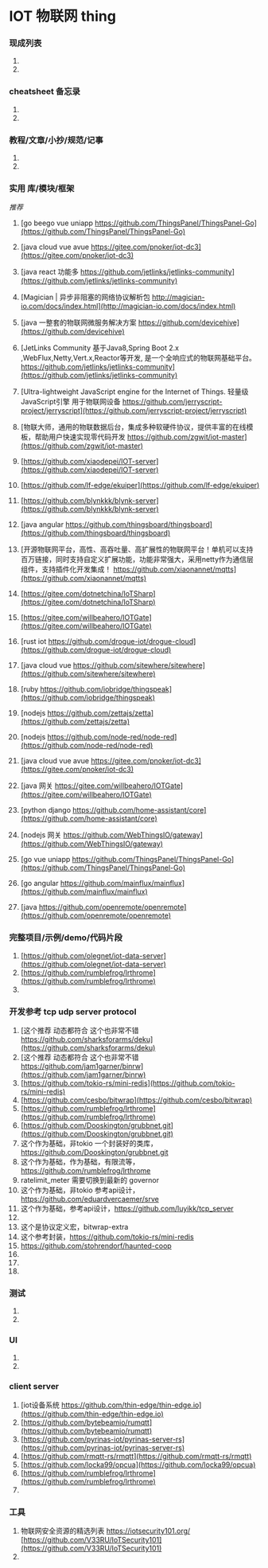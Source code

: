 # IOT 物联网 thing

### 现成列表

1.
1.

### cheatsheet 备忘录

1.
1.

### 教程/文章/小抄/规范/记事

1.
1.

### 实用 库/模块/框架

*推荐*
1. [go beego vue uniapp https://github.com/ThingsPanel/ThingsPanel-Go](https://github.com/ThingsPanel/ThingsPanel-Go)
2. [java cloud vue avue https://gitee.com/pnoker/iot-dc3](https://gitee.com/pnoker/iot-dc3)
3. [java react 功能多 https://github.com/jetlinks/jetlinks-community](https://github.com/jetlinks/jetlinks-community)


1. [Magician | 异步非阻塞的网络协议解析包 http://magician-io.com/docs/index.html](http://magician-io.com/docs/index.html)
2. [java 一整套的物联网微服务解决方案 https://github.com/devicehive](https://github.com/devicehive)
3. [JetLinks Community 基于Java8,Spring Boot 2.x ,WebFlux,Netty,Vert.x,Reactor等开发, 是一个全响应式的物联网基础平台。https://github.com/jetlinks/jetlinks-community](https://github.com/jetlinks/jetlinks-community)
4. [Ultra-lightweight JavaScript engine for the Internet of Things. 轻量级JavaScript引擎 用于物联网设备 https://github.com/jerryscript-project/jerryscript](https://github.com/jerryscript-project/jerryscript)
5. [物联大师，通用的物联数据后台，集成多种软硬件协议，提供丰富的在线模板，帮助用户快速实现零代码开发 https://github.com/zgwit/iot-master](https://github.com/zgwit/iot-master)
6. [https://github.com/xiaodepei/IOT-server](https://github.com/xiaodepei/IOT-server)
7. [https://github.com/lf-edge/ekuiper](https://github.com/lf-edge/ekuiper)
8. [https://github.com/blynkkk/blynk-server](https://github.com/blynkkk/blynk-server)
9. [java angular https://github.com/thingsboard/thingsboard](https://github.com/thingsboard/thingsboard)
10. [开源物联网平台，高性、高吞吐量、高扩展性的物联网平台！单机可以支持百万链接，同时支持自定义扩展功能，功能非常强大，采用netty作为通信层组件，支持插件化开发集成！ https://github.com/xiaonannet/mqtts](https://github.com/xiaonannet/mqtts)
11. [https://gitee.com/dotnetchina/IoTSharp](https://gitee.com/dotnetchina/IoTSharp)
12. [https://gitee.com/willbeahero/IOTGate](https://gitee.com/willbeahero/IOTGate)
13. [rust iot https://github.com/drogue-iot/drogue-cloud](https://github.com/drogue-iot/drogue-cloud)
14. [java cloud vue https://github.com/sitewhere/sitewhere](https://github.com/sitewhere/sitewhere)
15. [ruby https://github.com/iobridge/thingspeak](https://github.com/iobridge/thingspeak)
16. [nodejs https://github.com/zettajs/zetta](https://github.com/zettajs/zetta)
17. [nodejs https://github.com/node-red/node-red](https://github.com/node-red/node-red)
18. [java cloud vue avue https://gitee.com/pnoker/iot-dc3](https://gitee.com/pnoker/iot-dc3)
19. [java 网关 https://gitee.com/willbeahero/IOTGate](https://gitee.com/willbeahero/IOTGate)
20. [python django https://github.com/home-assistant/core](https://github.com/home-assistant/core)
21. [nodejs 网关 https://github.com/WebThingsIO/gateway](https://github.com/WebThingsIO/gateway)
22. [go vue uniapp https://github.com/ThingsPanel/ThingsPanel-Go](https://github.com/ThingsPanel/ThingsPanel-Go)
23. [go angular https://github.com/mainflux/mainflux](https://github.com/mainflux/mainflux)
24. [java https://github.com/openremote/openremote](https://github.com/openremote/openremote)

### 完整项目/示例/demo/代码片段

1. [https://github.com/olegnet/iot-data-server](https://github.com/olegnet/iot-data-server)
2. [https://github.com/rumblefrog/lrthrome](https://github.com/rumblefrog/lrthrome)
3. 

### 开发参考 tcp udp server protocol

1. [这个推荐 动态都符合 这个也非常不错 https://github.com/sharksforarms/deku](https://github.com/sharksforarms/deku)
1. [这个推荐 动态都符合 这个也非常不错 https://github.com/jam1garner/binrw](https://github.com/jam1garner/binrw)
1. [https://github.com/tokio-rs/mini-redis](https://github.com/tokio-rs/mini-redis)
2. [https://github.com/cesbo/bitwrap](https://github.com/cesbo/bitwrap)
3. [https://github.com/rumblefrog/lrthrome](https://github.com/rumblefrog/lrthrome)
4. [https://github.com/Dooskington/grubbnet.git](https://github.com/Dooskington/grubbnet.git)
5. 这个作为基础，非tokio 一个封装好的类库，https://github.com/Dooskington/grubbnet.git
6. 这个作为基础，作为基础，有限流等，https://github.com/rumblefrog/lrthrome
7. ratelimit_meter 需要切换到最新的 governor
8. 这个作为基础，非tokio 参考api设计，https://github.com/eduardvercaemer/srve
9. 这个作为基础，参考api设计，https://github.com/luyikk/tcp_server
10. 
11. 这个是协议定义宏，bitwrap-extra
12. 这个参考封装，https://github.com/tokio-rs/mini-redis
13. https://github.com/stohrendorf/haunted-coop
14. 
15. 
16. 

### 测试

1.
1.

### UI

1.
1.

### client server

1. [iot设备系统 https://github.com/thin-edge/thin-edge.io](https://github.com/thin-edge/thin-edge.io)
2. [https://github.com/bytebeamio/rumqtt](https://github.com/bytebeamio/rumqtt)
3. [https://github.com/pyrinas-iot/pyrinas-server-rs](https://github.com/pyrinas-iot/pyrinas-server-rs)
4. [https://github.com/rmqtt-rs/rmqtt](https://github.com/rmqtt-rs/rmqtt)
5. [https://github.com/locka99/opcua](https://github.com/locka99/opcua)
6. [https://github.com/rumblefrog/lrthrome](https://github.com/rumblefrog/lrthrome)
7. 

### 工具

1. 物联网安全资源的精选列表 https://iotsecurity101.org/
   [https://github.com/V33RU/IoTSecurity101](https://github.com/V33RU/IoTSecurity101)
1. 
